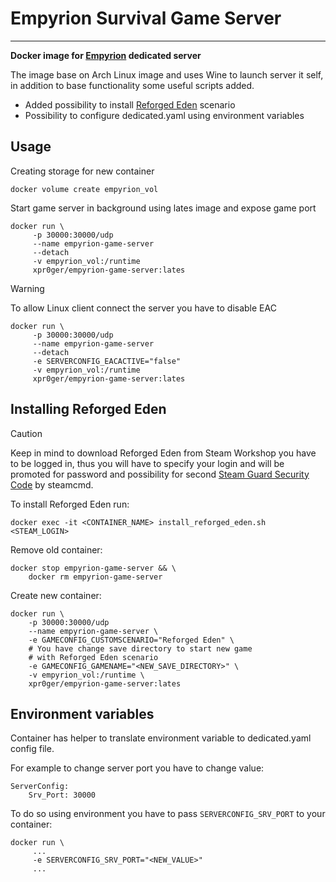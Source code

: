 # Empyrion Survival Game Server

---

**Docker image for [Empyrion](https://empyriongame.com/) dedicated server**

The image base on Arch Linux image and uses Wine to launch server it self, in
addition to base functionality some useful scripts added.

- Added possibility to install
  [Reforged Eden](https://steamcommunity.com/sharedfiles/filedetails/?id=2550354956)
  scenario
- Possibility to configure dedicated.yaml using environment variables

## Usage

Creating storage for new container

```
docker volume create empyrion_vol
```

Start game server in background using lates image and expose game port

```
docker run \
     -p 30000:30000/udp
     --name empyrion-game-server
     --detach
     -v empyrion_vol:/runtime
     xpr0ger/empyrion-game-server:lates
```
> [!WARNING]
> To allow Linux client connect the server you have to disable EAC
```
docker run \
     -p 30000:30000/udp
     --name empyrion-game-server
     --detach
     -e SERVERCONFIG_EACACTIVE="false"
     -v empyrion_vol:/runtime
     xpr0ger/empyrion-game-server:lates
```

## Installing Reforged Eden

> [!CAUTION]
> Keep in mind to download Reforged Eden from Steam Workshop you have to be logged
> in, thus you will have to specify your login and will be promoted for password
> and possibility for second
> [Steam Guard Security Code](https://help.steampowered.com/en/faqs/view/06B0-26E6-2CF8-254C)
> by steamcmd.

To install Reforged Eden run:

```
docker exec -it <CONTAINER_NAME> install_reforged_eden.sh <STEAM_LOGIN>
```

Remove old container:

```
docker stop empyrion-game-server && \
    docker rm empyrion-game-server
```

Create new container:

```
docker run \
    -p 30000:30000/udp
    --name empyrion-game-server \
    -e GAMECONFIG_CUSTOMSCENARIO="Reforged Eden" \
    # You have change save directory to start new game
    # with Reforged Eden scenario
    -e GAMECONFIG_GAMENAME="<NEW_SAVE_DIRECTORY>" \
    -v empyrion_vol:/runtime \
    xpr0ger/empyrion-game-server:lates
```

## Environment variables
Container has helper to translate environment variable to dedicated.yaml config file.

For example to change server port you have to change value:
```
ServerConfig:
    Srv_Port: 30000
```
To do so using environment you have to pass `SERVERCONFIG_SRV_PORT` to your container:
```
docker run \
     ...
     -e SERVERCONFIG_SRV_PORT="<NEW_VALUE>"
     ...
```
